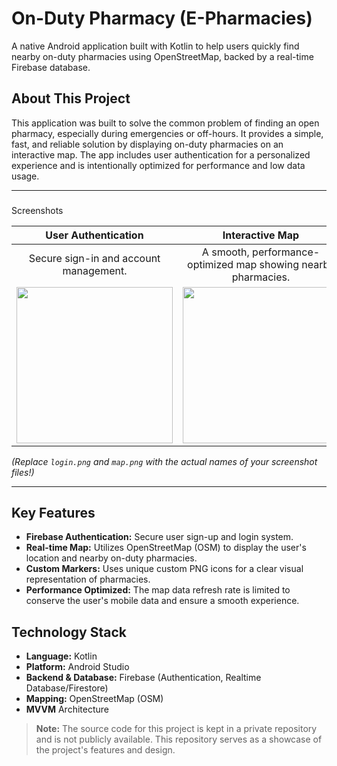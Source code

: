 # On-Duty Pharmacy (E-Pharmacies)

A native Android application built with Kotlin to help users quickly find nearby on-duty pharmacies using OpenStreetMap, backed by a real-time Firebase database.

##  About This Project

This application was built to solve the common problem of finding an open pharmacy, especially during emergencies or off-hours. It provides a simple, fast, and reliable solution by displaying on-duty pharmacies on an interactive map. The app includes user authentication for a personalized experience and is intentionally optimized for performance and low data usage.

---

### 
Screenshots

| User Authentication | Interactive Map |
| :---: | :---: |
| Secure sign-in and account management. | A smooth, performance-optimized map showing nearby pharmacies. |
| <img src="./screenshots/login.png" width="250"> | <img src="./screenshots/map.png" width="250"> |

*(Replace `login.png` and `map.png` with the actual names of your screenshot files!)*

---

##  Key Features

*   **Firebase Authentication:** Secure user sign-up and login system.
*   **Real-time Map:** Utilizes OpenStreetMap (OSM) to display the user's location and nearby on-duty pharmacies.
*   **Custom Markers:** Uses unique custom PNG icons for a clear visual representation of pharmacies.
*   **Performance Optimized:** The map data refresh rate is limited to conserve the user's mobile data and ensure a smooth experience.

##  Technology Stack

*   **Language:** Kotlin
*   **Platform:** Android Studio
*   **Backend & Database:** Firebase (Authentication, Realtime Database/Firestore)
*   **Mapping:** OpenStreetMap (OSM)
*   **MVVM** Architecture

> **Note:** The source code for this project is kept in a private repository and is not publicly available. This repository serves as a showcase of the project's features and design.
